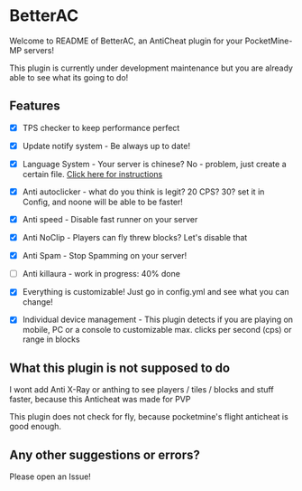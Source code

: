 # BetterAC

Welcome to README of BetterAC, an AntiCheat plugin for your PocketMine-MP servers!

This plugin is currently under development maintenance but you are already able to see what its going to do!

## Features
- [x] TPS checker to keep performance perfect

- [x] Update notify system - Be always up to date! 

- [x] Language System - Your server is chinese? No - problem, just create a certain file. <a href='Languages.md'> Click here for instructions </a>

- [x] Anti autoclicker - what do you think is legit? 20 CPS? 30? set it in Config, and noone will be able to be faster!

- [x] Anti speed - Disable fast runner on your server

- [x] Anti NoClip - Players can fly threw blocks? Let's disable that 

- [x] Anti Spam - Stop Spamming on your server!

- [ ] Anti killaura - work in progress: 40% done

- [x] Everything is customizable! Just go in config.yml and see what you can change!

- [x] Individual device management - This plugin detects if you are playing on mobile, PC or a console to customizable max. clicks per second (cps) or range in blocks

## What this plugin is not supposed to do
I wont add Anti X-Ray or anthing to see players / tiles / blocks and stuff faster, because this Anticheat was made for PVP

This plugin does not check for fly, because pocketmine's flight anticheat is good enough.

## Any other suggestions or errors?
Please open an Issue!
